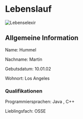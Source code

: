 # Lebenslauf
![Lebenselexir](https://www.deutsch-perfekt.com/sites/deutsch-perfekt.spotlight-verlag.de/files/styles/mode_content/public/2021-03/bier.jpg?h=37fbd973&itok=WeRRjuaQ)
## Allgemeine Information
Name: Hummel
>
Nachname: Martin
>
Gebutsdatum: 10.01.02
>
Wohnort: Los Angeles
### Qualifikationen
Programmiersprachen: Java , C++
>
Lieblingsfach: OSSE 

